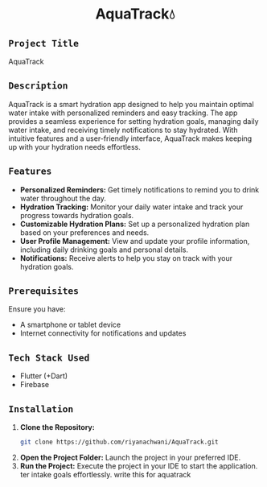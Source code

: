 <h1 align="center">
  <a href="# AquaTrack"></a>
   AquaTrack💧
</h1>

## `Project Title`
AquaTrack

## `Description`
AquaTrack is a smart hydration app designed to help you maintain optimal water intake with personalized reminders and easy tracking. The app provides a seamless experience for setting hydration goals, managing daily water intake, and receiving timely notifications to stay hydrated. With intuitive features and a user-friendly interface, AquaTrack makes keeping up with your hydration needs effortless.

## `Features`
- **Personalized Reminders:** Get timely notifications to remind you to drink water throughout the day.
- **Hydration Tracking:** Monitor your daily water intake and track your progress towards hydration goals.
- **Customizable Hydration Plans:** Set up a personalized hydration plan based on your preferences and needs.
- **User Profile Management:** View and update your profile information, including daily drinking goals and personal details.
- **Notifications:** Receive alerts to help you stay on track with your hydration goals.

## `Prerequisites`
Ensure you have:
- A smartphone or tablet device
- Internet connectivity for notifications and updates

## `Tech Stack Used`
- Flutter (+Dart)
- Firebase

## `Installation`
1. **Clone the Repository:**
   ```bash
   git clone https://github.com/riyanachwani/AquaTrack.git
   ```
2. **Open the Project Folder:** Launch the project in your preferred IDE.
3. **Run the Project:** Execute the project in your IDE to start the application.
ter intake goals effortlessly. write this for aquatrack
